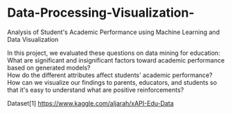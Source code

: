 # Data-Processing-Visualization-
Analysis of Student's Academic Performance using Machine Learning and Data Visualization

In this project, we evaluated these questions on data mining for education:  
What are significant and insignificant factors toward academic performance based on generated models?   
How do the different attributes affect students' academic performance?
How can we visualize our findings to parents, educators, and students so that it's easy to understand what are positive reinforcements?

Dataset[1] https://www.kaggle.com/aljarah/xAPI-Edu-Data
